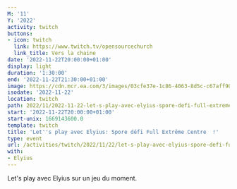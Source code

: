 ```yaml
---
M: '11'
Y: '2022'
activity: twitch
buttons:
- icon: twitch
  link: https://www.twitch.tv/opensourcechurch
  link_title: Vers la chaine
date: '2022-11-22T20:00:00+01:00'
display: light
duration: '1:30:00'
end: '2022-11-22T21:30:00+01:00'
image: https://cdn.mcr.ea.com/3/images/03cfe37e-1c86-4063-8d5c-c67aff90a293/1587735143-0x0-0-0.jpg
isodate: '2022-11-22'
location: twitch
path: 2022/11/2022-11-22-let-s-play-avec-elyius-spore-defi-full-extreme-centre.md
start: '2022-11-22T20:00:00+01:00'
start-unix: 1669143600.0
template: twitch
title: 'Let''s play avec Elyius: Spore défi Full Extrême Centre  !'
type: event
url: /activities/twitch/2022/11/22/let-s-play-avec-elyius-spore-defi-full-extreme-centre
with:
- Elyius
---
```

Let's play avec Elyius sur un jeu du moment.